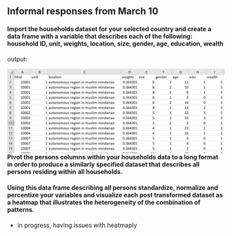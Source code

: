## Informal responses from March 10

#### Import the households dataset for your selected country and create a data frame with a variable that describes each of the following: household ID, unit, weights, location, size, gender, age, education, wealth

output:

<img style="float: right;" src="march10hw_q1.png" />

#### Pivot the persons columns within your households data to a long format in order to produce a similarly specified dataset that describes all persons residing within all households.

#### Using this data frame describing all persons standardize, normalize and percentize your variables and visualize each post transformed dataset as a heatmap that illustrates the heterogeneity of the combination of patterns.

- in progress, having issues with heatmaply
